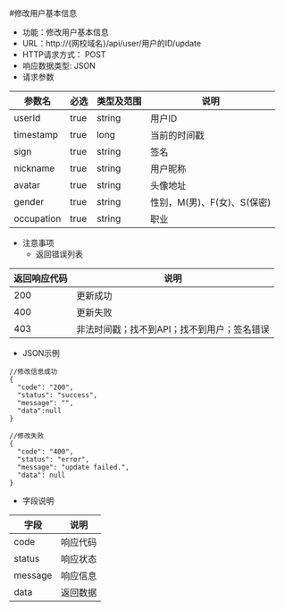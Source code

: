 #修改用户基本信息
* 功能：修改用户基本信息
* URL：http://{网校域名}/api/user/用户的ID/update
* HTTP请求方式： POST
* 响应数据类型: JSON
* 请求参数

|参数名|	必选|	类型及范围|	说明|
|--|--|--|--|
|userId|	true|	string|	用户ID|
|timestamp|	true|	long|	当前的时间戳|
|sign|	true|	string|签名|
|nickname	|true|	string|	用户昵称|
|avatar|	true|	string|	头像地址|
|gender	|true	|string|	性别，M(男)、F(女)、S(保密)|
|occupation	|true|	string	|职业|




* 注意事项
  * 返回错误列表

| 返回响应代码 | 说明     |
|----------- | -------- |
| 200 | 更新成功 |
| 400 |	更新失败 |
| 403 | 非法时间戳；找不到API；找不到用户；签名错误 |

* JSON示例

````
//修改信息成功
{
  "code": "200",
  "status": "success",
  "message": "",
  "data":null
}
````
````
//修改失败
{
  "code": "400",
  "status": "error",
  "message": "update failed.",
  "data": null
}
````

* 字段说明

|字段|	说明|
|---|----|
|code|	响应代码|
|status|	响应状态|
|message|	响应信息|
|data|	返回数据|
